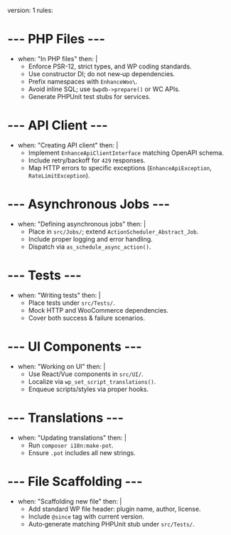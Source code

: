 version: 1
rules:
  # --- PHP Files ---
  - when: "In PHP files"
    then: |
      - Enforce PSR-12, strict types, and WP coding standards.
      - Use constructor DI; do not new‐up dependencies.
      - Prefix namespaces with `EnhanceWoo\`.
      - Avoid inline SQL; use `$wpdb->prepare()` or WC APIs.
      - Generate PHPUnit test stubs for services.

  # --- API Client ---
  - when: "Creating API client"
    then: |
      - Implement `EnhanceApiClientInterface` matching OpenAPI schema.
      - Include retry/backoff for `429` responses.
      - Map HTTP errors to specific exceptions (`EnhanceApiException`, `RateLimitException`).

  # --- Asynchronous Jobs ---
  - when: "Defining asynchronous jobs"
    then: |
      - Place in `src/Jobs/`; extend `ActionScheduler_Abstract_Job`.
      - Include proper logging and error handling.
      - Dispatch via `as_schedule_async_action()`.

  # --- Tests ---
  - when: "Writing tests"
    then: |
      - Place tests under `src/Tests/`.
      - Mock HTTP and WooCommerce dependencies.
      - Cover both success & failure scenarios.

  # --- UI Components ---
  - when: "Working on UI"
    then: |
      - Use React/Vue components in `src/UI/`.
      - Localize via `wp_set_script_translations()`.
      - Enqueue scripts/styles via proper hooks.

  # --- Translations ---
  - when: "Updating translations"
    then: |
      - Run `composer i18n:make-pot`.
      - Ensure `.pot` includes all new strings.

  # --- File Scaffolding ---
  - when: "Scaffolding new file"
    then: |
      - Add standard WP file header: plugin name, author, license.
      - Include `@since` tag with current version.
      - Auto‐generate matching PHPUnit stub under `src/Tests/`.
